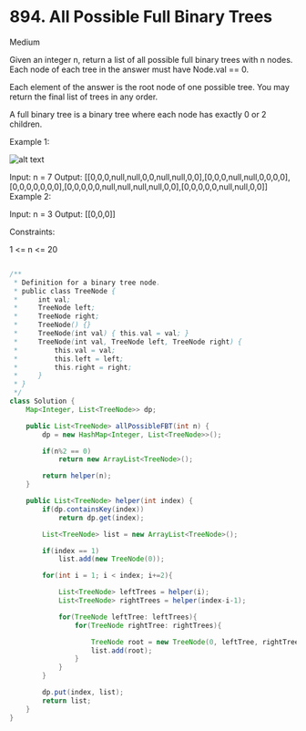 # 894. All Possible Full Binary Trees

Medium

Given an integer n, return a list of all possible full binary trees with n nodes. Each node of each tree in the answer must have Node.val == 0.

Each element of the answer is the root node of one possible tree. You may return the final list of trees in any order.

A full binary tree is a binary tree where each node has exactly 0 or 2 children.

Example 1:

![alt text](https://s3-lc-upload.s3.amazonaws.com/uploads/2018/08/22/fivetrees.png)

Input: n = 7
Output: [[0,0,0,null,null,0,0,null,null,0,0],[0,0,0,null,null,0,0,0,0],[0,0,0,0,0,0,0],[0,0,0,0,0,null,null,null,null,0,0],[0,0,0,0,0,null,null,0,0]]
Example 2:

Input: n = 3
Output: [[0,0,0]]

Constraints:

1 <= n <= 20

```java

/**
 * Definition for a binary tree node.
 * public class TreeNode {
 *     int val;
 *     TreeNode left;
 *     TreeNode right;
 *     TreeNode() {}
 *     TreeNode(int val) { this.val = val; }
 *     TreeNode(int val, TreeNode left, TreeNode right) {
 *         this.val = val;
 *         this.left = left;
 *         this.right = right;
 *     }
 * }
 */
class Solution {
    Map<Integer, List<TreeNode>> dp;

    public List<TreeNode> allPossibleFBT(int n) {
        dp = new HashMap<Integer, List<TreeNode>>();

        if(n%2 == 0)
            return new ArrayList<TreeNode>();

        return helper(n);
    }

    public List<TreeNode> helper(int index) {
        if(dp.containsKey(index))
            return dp.get(index);

        List<TreeNode> list = new ArrayList<TreeNode>();

        if(index == 1)
            list.add(new TreeNode(0));

        for(int i = 1; i < index; i+=2){

            List<TreeNode> leftTrees = helper(i);
            List<TreeNode> rightTrees = helper(index-i-1);

            for(TreeNode leftTree: leftTrees){
                for(TreeNode rightTree: rightTrees){

                    TreeNode root = new TreeNode(0, leftTree, rightTree);
                    list.add(root);
                }
            }
        }

        dp.put(index, list);
        return list;
    }
}
```

